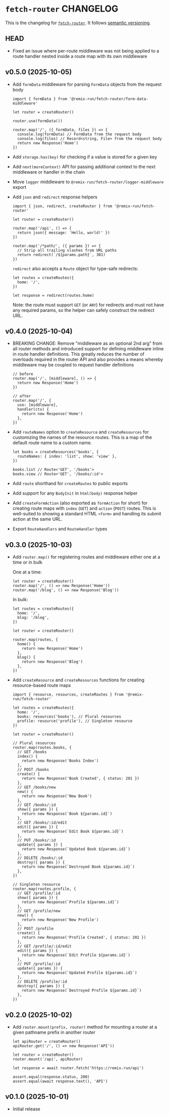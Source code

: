 # `fetch-router` CHANGELOG

This is the changelog for [`fetch-router`](https://github.com/remix-run/remix/tree/main/packages/fetch-router). It follows [semantic versioning](https://semver.org/).

## HEAD

- Fixed an issue where per-route middleware was not being applied to a route handler nested inside a route map with its own middleware

## v0.5.0 (2025-10-05)

- Add `formData` middleware for parsing `FormData` objects from the request body

  ```tsx
  import { formData } from '@remix-run/fetch-router/form-data-middleware'

  let router = createRouter()

  router.use(formData())

  router.map('/', ({ formData, files }) => {
    console.log(formData) // FormData from the request body
    console.log(files) // Record<string, File> from the request body
    return new Response('Home')
  })
  ```

- Add `storage.has(key)` for checking if a value is stored for a given key
- Add `next(moreContext)` API for passing additional context to the next middleware or handler in the chain
- Move `logger` middleware to `@remix-run/fetch-router/logger-middleware` export
- Add `json` and `redirect` response helpers

  ```tsx
  import { json, redirect, createRouter } from '@remix-run/fetch-router'

  let router = createRouter()

  router.map('/api', () => {
    return json({ message: 'Hello, world!' })
  })

  router.map('/*path/', ({ params }) => {
    // Strip all trailing slashes from URL paths
    return redirect(`/${params.path}`, 301)
  })
  ```

  `redirect` also accepts a `Route` object for type-safe redirects:

  ```tsx
  let routes = createRoutes({
    home: '/',
  })

  let response = redirect(routes.home)
  ```

  Note: the route must support `GET` (or `ANY`) for redirects and must not have any required params, so the helper can safely construct the redirect URL.

## v0.4.0 (2025-10-04)

- BREAKING CHANGE: Remove "middleware as an optional 2nd arg" from all router methods and introduced support for defining middleware inline in route handler definitions. This greatly reduces the number of overloads required in the router API and also provides a means whereby middleware may be coupled to request handler definitions

  ```tsx
  // before
  router.map('/', [middleware], () => {
    return new Response('Home')
  })

  // after
  router.map('/', {
    use: [middleware],
    handler(ctx) {
      return new Response('Home')
    },
  })
  ```

- Add `routeNames` option to `createResource` and `createResources` for customizing the names of the resource routes. This is a map of the default route name to a custom name.

  ```tsx
  let books = createResources('books', {
    routeNames: { index: 'list', show: 'view' },
  })

  books.list // Route<'GET', '/books'>
  books.view // Route<'GET', '/books/:id'>
  ```

- Add `route` shorthand for `createRoutes` to public exports
- Add support for any `BodyInit` in `html(body)` response helper
- Add `createFormAction` (also exported as `formAction` for short) for creating route maps with `index` (`GET`) and `action` (`POST`) routes. This is well-suited to showing a standard HTML `<form>` and handling its submit action at the same URL.
- Export `RouteHandlers` and `RouteHandler` types

## v0.3.0 (2025-10-03)

- Add `router.map()` for registering routes and middleware either one at a time or in bulk

  One at a time:

  ```tsx
  let router = createRouter()
  router.map('/', () => new Response('Home'))
  router.map('/blog', () => new Response('Blog'))
  ```

  In bulk:

  ```tsx
  let routes = createRoutes({
    home: '/',
    blog: '/blog',
  })

  let router = createRouter()

  router.map(routes, {
    home() {
      return new Response('Home')
    },
    blog() {
      return new Response('Blog')
    },
  })
  ```

- Add `createResource` and `createResources` functions for creating resource-based route maps

  ```tsx
  import { resource, resources, createRoutes } from '@remix-run/fetch-router'

  let routes = createRoutes({
    home: '/',
    books: resources('books'), // Plural resources
    profile: resource('profile'), // Singleton resource
  })

  let router = createRouter()

  // Plural resources
  router.map(routes.books, {
    // GET /books
    index() {
      return new Response('Books Index')
    },
    // POST /books
    create() {
      return new Response('Book Created', { status: 201 })
    },
    // GET /books/new
    new() {
      return new Response('New Book')
    },
    // GET /books/:id
    show({ params }) {
      return new Response(`Book ${params.id}`)
    },
    // GET /books/:id/edit
    edit({ params }) {
      return new Response(`Edit Book ${params.id}`)
    },
    // PUT /books/:id
    update({ params }) {
      return new Response(`Updated Book ${params.id}`)
    },
    // DELETE /books/:id
    destroy({ params }) {
      return new Response(`Destroyed Book ${params.id}`)
    },
  })

  // Singleton resource
  router.map(routes.profile, {
    // GET /profile/:id
    show({ params }) {
      return new Response(`Profile ${params.id}`)
    },
    // GET /profile/new
    new() {
      return new Response('New Profile')
    },
    // POST /profile
    create() {
      return new Response('Profile Created', { status: 201 })
    },
    // GET /profile/:id/edit
    edit({ params }) {
      return new Response(`Edit Profile ${params.id}`)
    },
    // PUT /profile/:id
    update({ params }) {
      return new Response(`Updated Profile ${params.id}`)
    },
    // DELETE /profile/:id
    destroy({ params }) {
      return new Response(`Destroyed Profile ${params.id}`)
    },
  })
  ```

## v0.2.0 (2025-10-02)

- Add `router.mount(prefix, router)` method for mounting a router at a given pathname prefix in another router

  ```tsx
  let apiRouter = createRouter()
  apiRouter.get('/', () => new Response('API'))

  let router = createRouter()
  router.mount('/api', apiRouter)

  let response = await router.fetch('https://remix.run/api')

  assert.equal(response.status, 200)
  assert.equal(await response.text(), 'API')
  ```

## v0.1.0 (2025-10-01)

- Initial release
